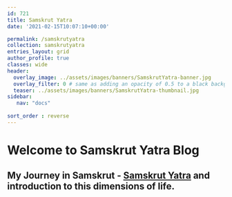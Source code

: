 ```yaml
---
id: 721    
title: Samskrut Yatra
date: '2021-02-15T10:07:10+00:00'

permalink: /samskrutyatra
collection: samskrutyatra
entries_layout: grid
author_profile: true
classes: wide
header:
  overlay_image: ../assets/images/banners/SamskrutYatra-banner.jpg
  overlay_filter: 0 # same as adding an opacity of 0.5 to a black background
  teaser: ../assets/images/banners/SamskrutYatra-thumbnail.jpg
sidebar:
   nav: "docs"
   
sort_order : reverse   
---
```

 
# Welcome to Samskrut Yatra Blog

## My Journey in Samskrut - [Samskrut Yatra](/samskrutyatra-home) and introduction to this dimensions of life.